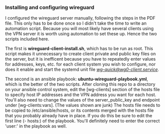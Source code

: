 ### Installing and configuring wireguard

I configured the wireguard server manually, following the steps in the
PDF file. This only has to be done once so I didn't take the time to
write an automation script. Because you will most likely have several
clients using the VPN server it is worth using automation to set these
up. Hence the two scripts included here.

The first is **wireguard-client-install.sh**, which has to be run as
root. This script makes it unnecessary to create client private and
public key files on the server, but it is inefficent because you have to
repeatedly enter values for addresses, keys, etc. for each client system
you wish to configure, nor does it enable and start the systemd unit file
*wg-quick@wg0-client.service*.

The second is an ansible playbook: **ubuntu-wireguard-playbook.yml**,
which is the better of the two scripts. After cloning this repo to a
directory on your ansible control system, edit the [wg-clients] section
of the hosts file to specify host IP addresses and the VPN address you
want for each host. You'll also need to change the values of the
server_public_key and endpoint under [wg-clients:vars]. (The values shown
are junk) The hosts file needs to be copied to /etc/ansible/hosts, or its
contents merged with the hosts file that you probably already have in
place. If you do this be sure to edit the first line (- hosts:) of the
playbook. You'll definitely need to enter the correct 'user:' in the
playbook as well.
